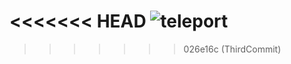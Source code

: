 <<<<<<< HEAD
![teleport](https://github.com/user-attachments/assets/12b091c2-7598-447b-9c8d-0a197ead74cc)
=======
 
>>>>>>> 026e16c (ThirdCommit)
